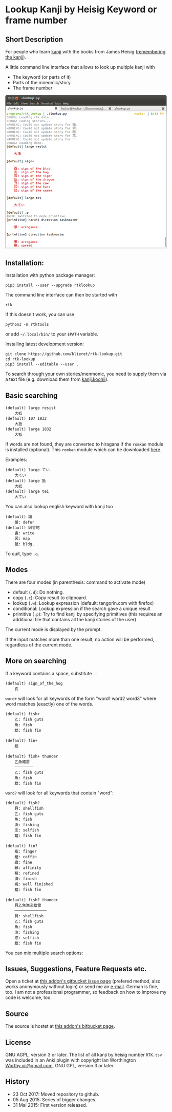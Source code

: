 # Lookup Kanji by Heisig Keyword or frame number

## Short Description

For people who learn [kanji](https://bitbucket.org/ch4noyu/anki-addon-reset-all-fields/admin) with the books from 
James Heisig ([remembering the kanji](https://en.wikipedia.org/wiki/Remembering_the_Kanji_and_Remembering_the_Hanzi)). 

A little command line interface that allows to look up multiple kanji with 

* The keyword (or parts of it)
* Parts of the mneomic/story
* The frame number

![3.png](https://raw.githubusercontent.com/klieret/readme-files/master/rtk-lookup/scrot_3.png)

## Installation:

Installation with python package manager:

    pip3 install --user --upgrade rtklookup
   
The command line interface can then be started with

    rtk

If this doesn't work, you can use

    python3 -m rtktools

or add ``~/.local/bin/`` to your ``$PATH`` variable.

Installing latest development version:

    git clone https://github.com/klieret/rtk-lookup.git
    cd rtk-lookup
    pip3 install --editable --user .

To search through your own stories/menmonic, you need to supply them via a text file (e.g. download them from [kanji.koohii](https://kanji.koohii.com/)).

## Basic searching
    
    (default) large resist
        大抵
    (default) 107 1832
        大抵
    (default) large 1832
        大抵

If words are not found, they are converted to hiragana if the ```romkan``` module is installed (optional). 
This ```romkan``` module which can be downloaded [here](https://pypi.python.org/pypi/romkan). 

Examples:
    
    (default) large てい
        大てい
    (default) large 抵
        大抵
    (default) large tei
        大てい

You can also lookup english keyword with kanji too

    (default) 譲
        譲: defer
    (default) 図書館
        書: write
        図: map
        館: bldg.

To quit, type ```.q```.

## Modes 

There are four modes (in parenthesis: command to activate mode)

* default (```.d```): Do nothing.
* copy (```.c```): Copy result to clipboard.
* lookup (```.w```): Lookup expression (default: tangorin.com with firefox)
* conditional: Lookup expression if the search gave a unique result
* primitive (```.p```): Try to find kanji by specifying primitives (this requires an additional file that contains all the kanji stories of the user)

The current mode is displayed by the prompt.

If the input matches more than one result, no action will be performed, regardless of the current mode.
    
## More on searching

If a keyword contains a space, substitute ```_```:

    (default) sign_of_the_hog
        亥

```word+``` will look for all keywords of the form "word1 word2 word3" where word matches (exactly) one of the words. 

    (default) fish+
        乙: fish guts
        魚: fish
        鰭: fish fin

    (default) fin+
        鰭

    (default) fish+ thunder
        乙魚鰭雷
        ────────
        乙: fish guts
        魚: fish
        鰭: fish fin


```word?``` will look for all keywords that contain "word":

    (default) fish?
        貝: shellfish
        乙: fish guts
        魚: fish
        漁: fishing
        恣: selfish
        鰭: fish fin

    (default) fin?
        指: finger
        棺: coffin
        緻: fine
        縁: affinity
        精: refined
        済: finish
        婉: well finished
        鰭: fish fin
        
    (default) fish? thunder
        貝乙魚漁恣鰭雷
        ──────────────
        貝: shellfish
        乙: fish guts
        魚: fish
        漁: fishing
        恣: selfish
        鰭: fish fin

You can mix multiple search options:

## Issues, Suggestions, Feature Requests etc.

Open a ticket at [this addon's gitbucket issue page](https://bitbucket.org/ch4noyu/lookup-kanji-by-heisig-keyword/issues?status=new&status=open) (prefered method, also works anonymously without login) or send me an [e-mail](mailto:ch4noyu@yahoo.com). German is fine, too. I am not a professional programmer, so feedback on how to improve my code is welcome, too.

## Source

The source is hostet at [this addon's bitbucket page](https://bitbucket.org/ch4noyu/lookup-kanji-by-heisig-keyword/overview).

## License

GNU AGPL, version 3 or later. The list of all kanji by heisig number ```RTK.tsv``` was included in an Anki plugin with copyright Ian Worthington <Worthy.vii@gmail.com>, GNU GPL, version 3 or later.

## History

* 23 Oct 2017: Moved repository to github.
* 05 Aug 2015: Series of bigger changes.
* 31 Mai 2015: First version released.

